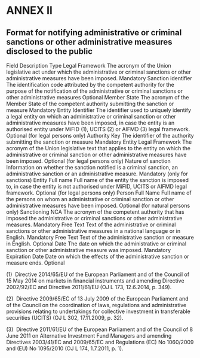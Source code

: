# ANNEX II

## Format for notifying administrative or criminal sanctions or other administrative measures disclosed to the public

Field Description Type Legal Framework The acronym of the Union legislative act under which the administrative or criminal sanctions or other administrative measures have been imposed. Mandatory Sanction identifier The identification code attributed by the competent authority for the purpose of the notification of the administrative or criminal sanctions or other administrative measures Optional Member State The acronym of the Member State of the competent authority submitting the sanction or measure Mandatory Entity Identifier The identifier used to uniquely identify a legal entity on which an administrative or criminal sanction or other administrative measures have been imposed, in case the entity is an authorised entity under MiFID (1), UCITS (2) or AIFMD (3) legal framework. Optional (for legal persons only) Authority Key The identifier of the authority submitting the sanction or measure Mandatory Entity Legal Framework The acronym of the Union legislative text that applies to the entity on which the administrative or criminal sanction or other administrative measures have been imposed. Optional (for legal persons only) Nature of sanction Information on whether the sanction notified is a criminal sanction, an administrative sanction or an administrative measure. Mandatory (only for sanctions) Entity Full name Full name of the entity the sanction is imposed to, in case the entity is not authorised under MiFID, UCITS or AIFMD legal framework. Optional (for legal persons only) Person Full Name Full name of the persons on whom an administrative or criminal sanction or other administrative measures have been imposed. Optional (for natural persons only) Sanctioning NCA The acronym of the competent authority that has imposed the administrative or criminal sanctions or other administrative measures. Mandatory Free Text Text of the administrative or criminal sanctions or other administrative measures in a national language or in English. Mandatory Free Text Text of the administrative sanction or measure in English. Optional Date The date on which the administrative or criminal sanction or other administrative measure was imposed. Mandatory Expiration Date Date on which the effects of the administrative sanction or measure ends. Optional



(1)  Directive 2014/65/EU of the European Parliament and of the Council of 15 May 2014 on markets in financial instruments and amending Directive 2002/92/EC and Directive 2011/61/EU (OJ L 173, 12.6.2014, p. 349).

(2)  Directive 2009/65/EC of 13 July 2009 of the European Parliament and of the Council on the coordination of laws, regulations and administrative provisions relating to undertakings for collective investment in transferable securities (UCITS) (OJ L 302, 17.11.2009, p. 32).

(3)  Directive 2011/61/EU of the European Parliament and of the Council of 8 June 2011 on Alternative Investment Fund Managers and amending Directives 2003/41/EC and 2009/65/EC and Regulations (EC) No 1060/2009 and (EU) No 1095/2010 (OJ L 174, 1.7.2011, p. 1).

